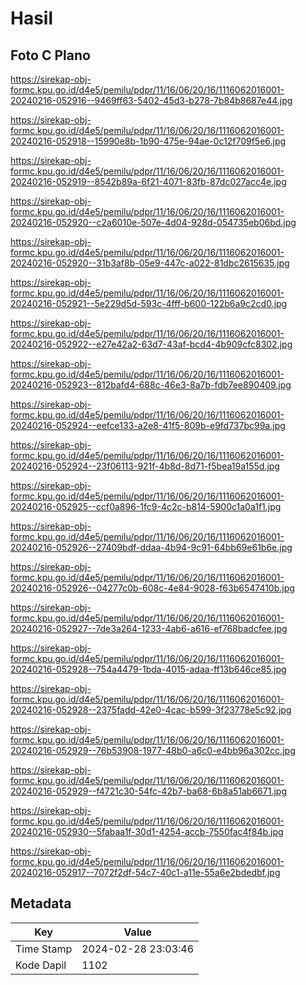 # Hasil

## Foto C Plano

https://sirekap-obj-formc.kpu.go.id/d4e5/pemilu/pdpr/11/16/06/20/16/1116062016001-20240216-052916--9469ff63-5402-45d3-b278-7b84b8687e44.jpg

https://sirekap-obj-formc.kpu.go.id/d4e5/pemilu/pdpr/11/16/06/20/16/1116062016001-20240216-052918--15990e8b-1b90-475e-94ae-0c12f709f5e6.jpg

https://sirekap-obj-formc.kpu.go.id/d4e5/pemilu/pdpr/11/16/06/20/16/1116062016001-20240216-052919--8542b89a-6f21-4071-83fb-87dc027acc4e.jpg

https://sirekap-obj-formc.kpu.go.id/d4e5/pemilu/pdpr/11/16/06/20/16/1116062016001-20240216-052920--c2a6010e-507e-4d04-928d-054735eb06bd.jpg

https://sirekap-obj-formc.kpu.go.id/d4e5/pemilu/pdpr/11/16/06/20/16/1116062016001-20240216-052920--31b3af8b-05e9-447c-a022-81dbc2615635.jpg

https://sirekap-obj-formc.kpu.go.id/d4e5/pemilu/pdpr/11/16/06/20/16/1116062016001-20240216-052921--5e229d5d-593c-4fff-b600-122b6a9c2cd0.jpg

https://sirekap-obj-formc.kpu.go.id/d4e5/pemilu/pdpr/11/16/06/20/16/1116062016001-20240216-052922--e27e42a2-63d7-43af-bcd4-4b909cfc8302.jpg

https://sirekap-obj-formc.kpu.go.id/d4e5/pemilu/pdpr/11/16/06/20/16/1116062016001-20240216-052923--812bafd4-688c-46e3-8a7b-fdb7ee890409.jpg

https://sirekap-obj-formc.kpu.go.id/d4e5/pemilu/pdpr/11/16/06/20/16/1116062016001-20240216-052924--eefce133-a2e8-41f5-809b-e9fd737bc99a.jpg

https://sirekap-obj-formc.kpu.go.id/d4e5/pemilu/pdpr/11/16/06/20/16/1116062016001-20240216-052924--23f06113-921f-4b8d-8d71-f5bea19a155d.jpg

https://sirekap-obj-formc.kpu.go.id/d4e5/pemilu/pdpr/11/16/06/20/16/1116062016001-20240216-052925--ccf0a896-1fc9-4c2c-b814-5900c1a0a1f1.jpg

https://sirekap-obj-formc.kpu.go.id/d4e5/pemilu/pdpr/11/16/06/20/16/1116062016001-20240216-052926--27409bdf-ddaa-4b94-9c91-64bb69e61b6e.jpg

https://sirekap-obj-formc.kpu.go.id/d4e5/pemilu/pdpr/11/16/06/20/16/1116062016001-20240216-052926--04277c0b-608c-4e84-9028-f63b6547410b.jpg

https://sirekap-obj-formc.kpu.go.id/d4e5/pemilu/pdpr/11/16/06/20/16/1116062016001-20240216-052927--7de3a264-1233-4ab6-a616-ef768badcfee.jpg

https://sirekap-obj-formc.kpu.go.id/d4e5/pemilu/pdpr/11/16/06/20/16/1116062016001-20240216-052928--754a4479-1bda-4015-adaa-ff13b646ce85.jpg

https://sirekap-obj-formc.kpu.go.id/d4e5/pemilu/pdpr/11/16/06/20/16/1116062016001-20240216-052928--2375fadd-42e0-4cac-b599-3f23778e5c92.jpg

https://sirekap-obj-formc.kpu.go.id/d4e5/pemilu/pdpr/11/16/06/20/16/1116062016001-20240216-052929--76b53908-1977-48b0-a6c0-e4bb96a302cc.jpg

https://sirekap-obj-formc.kpu.go.id/d4e5/pemilu/pdpr/11/16/06/20/16/1116062016001-20240216-052929--f4721c30-54fc-42b7-ba68-6b8a51ab6671.jpg

https://sirekap-obj-formc.kpu.go.id/d4e5/pemilu/pdpr/11/16/06/20/16/1116062016001-20240216-052930--5fabaa1f-30d1-4254-accb-7550fac4f84b.jpg

https://sirekap-obj-formc.kpu.go.id/d4e5/pemilu/pdpr/11/16/06/20/16/1116062016001-20240216-052917--7072f2df-54c7-40c1-a11e-55a6e2bdedbf.jpg


## Metadata

| Key        | Value               |
| ---------- | ------------------- |
| Time Stamp | 2024-02-28 23:03:46 |
| Kode Dapil | 1102                |



